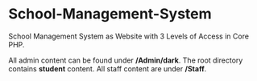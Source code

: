 # School-Management-System
School Management System as Website with 3 Levels of Access in Core PHP.

All admin content can be found under <b>/Admin/dark</b>.
The root directory contains <b>student</b> content.
All staff content are under <b>/Staff</b>.
